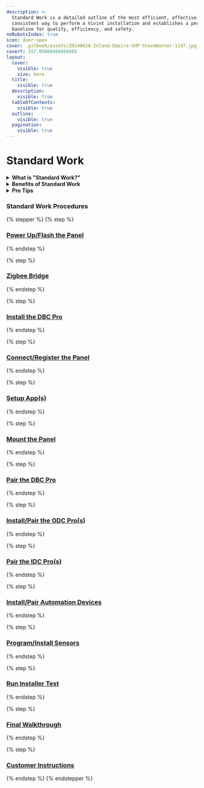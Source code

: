 ```yaml
---
description: >-
  Standard Work is a detailed outline of the most efficient, effective, and
  consistent way to perform a Vivint installation and establishes a performance
  baseline for quality, efficiency, and safety.
noRobotsIndex: true
icon: door-open
cover: .gitbook/assets/20240628-Inland-Empire-SHP-SteveWarner-1147.jpg
coverY: 157.05866666666665
layout:
  cover:
    visible: true
    size: hero
  title:
    visible: true
  description:
    visible: true
  tableOfContents:
    visible: true
  outline:
    visible: true
  pagination:
    visible: true
---
```


# Standard Work

<details>

<summary><strong>What is "Standard Work?"</strong></summary>

**Standard Work** is a detailed and documented description of the most efficient, effective, and consistent way to perform a specific task or process. Standard Work establishes a baseline for how tasks should be performed, ensuring quality, efficiency, and safety while providing a foundation for continuous improvement.

</details>

<details>

<summary><strong>Benefits of Standard Work</strong></summary>

* **Consistency:** Reduces variability and ensures tasks are performed uniformly.
* **Quality Improvement:** Minimizes errors and defects.
* **Efficiency:** Identifies and eliminates waste in processes.
* **Training:** Serves as a guide for training employees.

</details>

<details>

<summary><strong>Pro Tips</strong></summary>

* Always follow all [Safety protocols](https://prosource.vivint.com/sop-library/#button-general_safety).
* Multi-task while waiting for updates to complete.
* **DO NOT** pair any devices with the panel on battery power.

</details>

### Standard Work Procedures

{% stepper %}
{% step %}
### [Power Up/Flash the Panel](home/power-up-flash-the-panel.md)
{% endstep %}

{% step %}
### [Zigbee Bridge](home/zigbee-bridge.md)
{% endstep %}

{% step %}
### [Install the DBC Pro](home/install-the-dbc-pro.md)
{% endstep %}

{% step %}
### [Connect/Register the Panel](home/connect-register-the-panel.md)
{% endstep %}

{% step %}
### [Setup App(s)](home/setup-app-s.md)
{% endstep %}

{% step %}
### [Mount the Panel](home/mount-the-panel.md)
{% endstep %}

{% step %}
### [Pair the DBC Pro](home/pair-the-dbc-pro.md)
{% endstep %}

{% step %}
### [Install/Pair the ODC Pro(s)](home/install-pair-the-odc-pro-s.md)
{% endstep %}

{% step %}
### [Pair the IDC Pro(s)](home/pair-the-idc-pro-s.md)
{% endstep %}

{% step %}
### [Install/Pair Automation Devices](home/install-pair-automation-devices.md)
{% endstep %}

{% step %}
### [Program/Install Sensors](home/program-install-sensors.md)
{% endstep %}

{% step %}
### [Run Installer Test](home/run-installer-test.md)
{% endstep %}

{% step %}
### [Final Walkthrough](home/final-walktghrough.md)
{% endstep %}

{% step %}
### [Customer Instructions](home/customer-instructions.md)
{% endstep %}
{% endstepper %}

